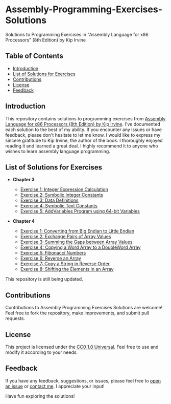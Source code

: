 # Assembly-Programming-Exercises-Solutions
Solutions to Programming Exercises in "Assembly Language for x86 Processors" (8th Edition) by Kip Irvine

## Table of Contents
- [Introduction](#introduction)
- [List of Solutions for Exercises](#list-of-solutions-for-exercises)
- [Contributions](#contributions)
- [License](#license)
- [Feedback](#feedback)

## Introduction
This repository contains solutions to programming exercises from [Assembly Language for x86 Processors (8th Edition) by Kip Irvine](http://www.asmirvine.com/). I've documented each solution to the best of my ability. If you encounter any issues or have feedback, please don't hesitate to let me know.
I would like to express my sincere gratitude to Kip Irvine, the author of the book. I thoroughly enjoyed reading it and learned a great deal. I highly recommend it to anyone who wishes to learn assembly language programming.

## List of Solutions for Exercises

- **Chapter 3**
  - [Exercise 1: Integer Expression Calculation](Assembly-Programming-Exercises-Solutions/chapter_3/Ch3_Ex1_IntegerExpressionCalculation.asm)
  - [Exercise 2: Symbolic Integer Constants](Assembly-Programming-Exercises-Solutions/chapter_3/Ch3_Ex2_SymbolicIntegerConstants.asm)
  - [Exercise 3: Data Definitions](Assembly-Programming-Exercises-Solutions/chapter_3/Ch3_Ex3_DataDefinitions.asm)
  - [Exercise 4: Symbolic Text Constants](Assembly-Programming-Exercises-Solutions/chapter_3/Ch3_Ex4_SymbolicTextConstants.asm)
  - [Exercise 5: AddVariables Program using 64-bit Variables](Assembly-Programming-Exercises-Solutions/chapter_3/Ch3_Ex5_AddVariablesProgramUsing64-bitVariables.asm)

- **Chapter 4**
  - [Exercise 1: Converting from Big Endian to Little Endian](Assembly-Programming-Exercises-Solutions/chapter_4/Ch4_Ex1_ConvertingFromBigEndianToLittleEndian.asm)
  - [Exercise 2: Exchange Pairs of Array Values](Assembly-Programming-Exercises-Solutions/chapter_4/Ch4_Ex2_ExchangePairsofArrayValues.asm)
  - [Exercise 3: Summing the Gaps between Array Values](Assembly-Programming-Exercises-Solutions/chapter_4/Ch4_Ex3_SummingtheGapsbetweenArrayValues.asm)
  - [Exercise 4: Copying a Word Array to a DoubleWord Array](Assembly-Programming-Exercises-Solutions/chapter_4/Ch4_Ex4_CopyingaWordArraytoaDoubleWordArray.asm)
  - [Exercise 5: Fibonacci Numbers](Assembly-Programming-Exercises-Solutions/chapter_4/Ch4_Ex5_FibonacciNumbers.asm)
  - [Exercise 6: Reverse an Array](Assembly-Programming-Exercises-Solutions/chapter_4/Ch4_Ex6_ReverseanArray.asm)
  - [Exercise 7: Copy a String in Reverse Order](Assembly-Programming-Exercises-Solutions/chapter_4/Ch4_Ex7_CopyaStringinReverseOrder.asm)
  - [Exercise 8: Shifting the Elements in an Array](Assembly-Programming-Exercises-Solutions/chapter_4/Ch4_Ex8_ShiftingtheElementsinanArray.asm)

This repository is still being updated.

 ## Contributions
Contributions to Assembly Programming Exercises Solutions are welcome! Feel free to fork the repository, make improvements, and submit pull requests.

## License
This project is licensed under the [CC0 1.0 Universal](LICENSE). Feel free to use and modify it according to your needs.

## Feedback
If you have any feedback, suggestions, or issues, please feel free to [open an issue](https://github.com/ezBinary/Assembly-Programming-Exercises-Solutions/issues) or [contact me](mailto:ez.like.binary@proton.me). I appreciate your input!


Have fun exploring the solutions!
